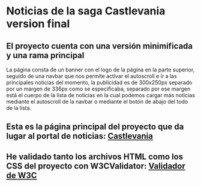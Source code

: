 # Noticias de la saga Castlevania version final

## El proyecto cuenta con una versión minimificada y una rama principal

La página consta de un banner con el logo de la página en la parte superior, seguido de una navbar que nos permite activar el autoscroll e ir a las principales noticias del momento, la publicidad es de 300x250px separado por un margen de 336px como se especificaba, separado por ese margen está el cuerpo de la lista de noticias en la cual podemos cargar más noticias mediante el autoscroll de la navbar o mediante el botón de abajo del todo de la lista.

## Esta es la página principal del proyecto que da lugar al portal de noticias: [Castlevania](https://rawgit.com/HighYitan/Noticias/master/castlevania.html)

## He validado tanto los archivos HTML como los CSS del proyecto con W3CValidator: [Validador de W3C](https://validator.w3.org/)
